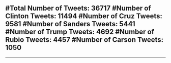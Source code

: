 #Total Number of Tweets: 36717 
#Number of Clinton Tweets: 11494
#Number of Cruz Tweets: 9581
#Number of Sanders Tweets: 5441
#Number of Trump Tweets: 4692
#Number of Rubio Tweets: 4457
#Number of Carson Tweets: 1050
---
---
